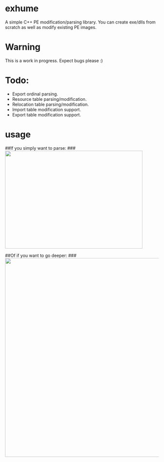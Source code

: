 # exhume
A simple C++ PE modification/parsing library. You can create exe/dlls from scratch as well as modify existing PE images.

# Warning
This is a work in progress. Expect bugs please :)

# Todo:
* Export ordinal parsing.
* Resource table parsing/modification.
* Relocation table parsing/modification.
* Import table modification support.
* Export table modification support.

# usage
##If you simply want to parse:
###<img src="https://github.com/olibroken/exhume/raw/master/readme_images/parse.PNG" width="450" height="320">

##Of if you want to go deeper:
###<img src="https://github.com/olibroken/exhume/raw/master/readme_images/jmp.PNG" width="650" height="650">
